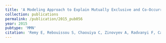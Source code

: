 ```yaml
---
title: 'A Modeling Approach to Explain Mutually Exclusive and Co-Occurring Genetic Alterations in Bladder Tumorigenesis'
collection: publications
permalink: /publication/2015_pub056
year: 2015
pubtype: 'MMN'
citation: 'Remy E, Rebouissou S, Chaouiya C, Zinovyev A, Radvanyi F, Calzone L. A Modeling Approach to Explain Mutually Exclusive and Co-Occurring Genetic Alterations in Bladder Tumorigenesis. 2015. <i>Cancer Res.</i> 75(19):4042-52.'
---
```

